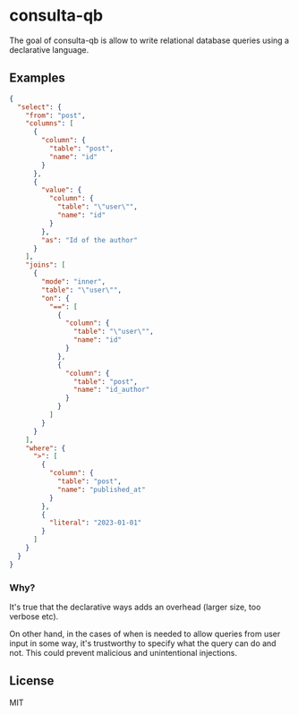 # consulta-qb

The goal of consulta-qb is allow to write relational database queries using a declarative language.

## Examples

```json
{
  "select": {
    "from": "post",
    "columns": [
      {
        "column": {
          "table": "post",
          "name": "id"
        }
      },
      {
        "value": {
          "column": {
            "table": "\"user\"",
            "name": "id"
          }
        },
        "as": "Id of the author"
      }
    ],
    "joins": [
      {
        "mode": "inner",
        "table": "\"user\"",
        "on": {
          "==": [
            {
              "column": {
                "table": "\"user\"",
                "name": "id"
              }
            },
            {
              "column": {
                "table": "post",
                "name": "id_author"
              }
            }
          ]
        }
      }
    ],
    "where": {
      ">": [
        {
          "column": {
            "table": "post",
            "name": "published_at"
          }
        },
        {
          "literal": "2023-01-01"
        }
      ]
    }
  }
}
```

### Why?

It's true that the declarative ways adds an overhead (larger size, too verbose etc).

On other hand, in the cases of when is needed to allow queries from user input in some way, it's trustworthy to specify what the query can do and not. This could prevent malicious and unintentional injections.

## License

MIT
